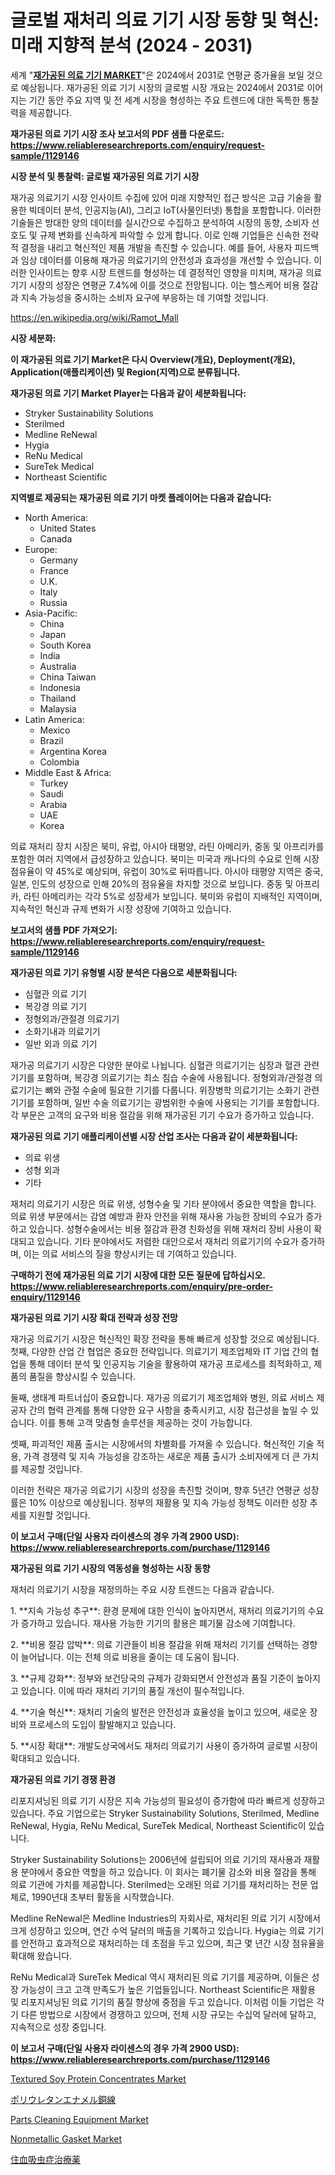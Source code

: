 <p><h1>글로벌 재처리 의료 기기 시장 동향 및 혁신: 미래 지향적 분석 (2024 - 2031)</h1></p><p>세계 "<strong><a href="https://www.reliableresearchreports.com/reprocessed-medical-device-r1129146">재가공된 의료 기기 MARKET</a></strong>"은 2024에서 2031로 연평균 증가율을 보일 것으로 예상됩니다. 재가공된 의료 기기 시장의 글로벌 시장 개요는 2024에서 2031로 이어지는 기간 동안 주요 지역 및 전 세계 시장을 형성하는 주요 트렌드에 대한 독특한 통찰력을 제공합니다.</p>
<p><strong>재가공된 의료 기기 시장 조사 보고서의 PDF 샘플 다운로드: <a href="https://www.reliableresearchreports.com/enquiry/request-sample/1129146">https://www.reliableresearchreports.com/enquiry/request-sample/1129146</a></strong></p>
<p><strong>시장 분석 및 통찰력: 글로벌 재가공된 의료 기기 시장</strong></p>
<p><p>재가공 의료기기 시장 인사이트 수집에 있어 미래 지향적인 접근 방식은 고급 기술을 활용한 빅데이터 분석, 인공지능(AI), 그리고 IoT(사물인터넷) 통합을 포함합니다. 이러한 기술들은 방대한 양의 데이터를 실시간으로 수집하고 분석하여 시장의 동향, 소비자 선호도 및 규제 변화를 신속하게 파악할 수 있게 합니다. 이로 인해 기업들은 신속한 전략적 결정을 내리고 혁신적인 제품 개발을 촉진할 수 있습니다. 예를 들어, 사용자 피드백과 임상 데이터를 이용해 재가공 의료기기의 안전성과 효과성을 개선할 수 있습니다. 이러한 인사이트는 향후 시장 트렌드를 형성하는 데 결정적인 영향을 미치며, 재가공 의료기기 시장의 성장은 연평균 7.4%에 이를 것으로 전망됩니다. 이는 헬스케어 비용 절감과 지속 가능성을 중시하는 소비자 요구에 부응하는 데 기여할 것입니다.</p></p>
<p><a href="%7CAUTHORITHY_DOMAIN_URL%7C">https://en.wikipedia.org/wiki/Ramot_Mall</a></p>
<p><strong>시장 세분화:</strong></p>
<p><strong>이 재가공된 의료 기기 Market은 다시 Overview(개요), Deployment(개요), Application(애플리케이션) 및 Region(지역)으로 분류됩니다.</strong></p>
<p><strong>재가공된 의료 기기 Market Player는 다음과 같이 세분화됩니다:</strong></p>
<p><ul><li>Stryker Sustainability Solutions</li><li>Sterilmed</li><li>Medline ReNewal</li><li>Hygia</li><li>ReNu Medical</li><li>SureTek Medical</li><li>Northeast Scientific</li></ul></p>
<p><strong>지역별로 제공되는 재가공된 의료 기기 마켓 플레이어는 다음과 같습니다:</strong></p>
<p><ul>
    <li>
        North America:
        <ul>
            <li>United States</li>
            <li>Canada</li>
        </ul>
    </li>
    <li>
        Europe:
        <ul>
            <li>Germany</li>
            <li>France</li>
            <li>U.K.</li>
            <li>Italy</li>
            <li>Russia</li>
        </ul>
    </li>
    <li>
        Asia-Pacific:
        <ul>
            <li>China</li>
            <li>Japan</li>
            <li>South Korea</li>
            <li>India</li>
            <li>Australia</li>
            <li>China Taiwan</li>
            <li>Indonesia</li>
            <li>Thailand</li>
            <li>Malaysia</li>
        </ul>
    </li>
    <li>
        Latin America:
        <ul>
            <li>Mexico</li>
            <li>Brazil</li>
            <li>Argentina Korea</li>
            <li>Colombia</li>
        </ul>
    </li>
    <li>
        Middle East & Africa:
        <ul>
            <li>Turkey</li>
            <li>Saudi</li>
            <li>Arabia</li>
            <li>UAE</li>
            <li>Korea</li>
        </ul>
    </li>
    </ul></p>
<p><p>의료 재처리 장치 시장은 북미, 유럽, 아시아 태평양, 라틴 아메리카, 중동 및 아프리카를 포함한 여러 지역에서 급성장하고 있습니다. 북미는 미국과 캐나다의 수요로 인해 시장 점유율이 약 45%로 예상되며, 유럽이 30%로 뒤따릅니다. 아시아 태평양 지역은 중국, 일본, 인도의 성장으로 인해 20%의 점유율을 차지할 것으로 보입니다. 중동 및 아프리카, 라틴 아메리카는 각각 5%로 성장세가 보입니다. 북미와 유럽이 지배적인 지역이며, 지속적인 혁신과 규제 변화가 시장 성장에 기여하고 있습니다.</p></p>
<p><strong>보고서의 샘플 PDF 가져오기: <a href="https://www.reliableresearchreports.com/enquiry/request-sample/1129146">https://www.reliableresearchreports.com/enquiry/request-sample/1129146</a></strong></p>
<p><strong>재가공된 의료 기기 유형별 시장 분석은 다음으로 세분화됩니다:</strong></p>
<p><ul><li>심혈관 의료 기기</li><li>복강경 의료 기기</li><li>정형외과/관절경 의료기기</li><li>소화기내과 의료기기</li><li>일반 외과 의료 기기</li></ul></p>
<p><p>재가공 의료기기 시장은 다양한 분야로 나뉩니다. 심혈관 의료기기는 심장과 혈관 관련 기기를 포함하며, 복강경 의료기기는 최소 침습 수술에 사용됩니다. 정형외과/관절경 의료기기는 뼈와 관절 수술에 필요한 기기를 다룹니다. 위장병학 의료기기는 소화기 관련 기기를 포함하며, 일반 수술 의료기기는 광범위한 수술에 사용되는 기기를 포함합니다. 각 부문은 고객의 요구와 비용 절감을 위해 재가공된 기기 수요가 증가하고 있습니다.</p></p>
<p><strong>재가공된 의료 기기 애플리케이션별 시장 산업 조사는 다음과 같이 세분화됩니다:</strong></p>
<p><ul><li>의료 위생</li><li>성형 외과</li><li>기타</li></ul></p>
<p><p>재처리 의료기기 시장은 의료 위생, 성형수술 및 기타 분야에서 중요한 역할을 합니다. 의료 위생 부문에서는 감염 예방과 환자 안전을 위해 재사용 가능한 장비의 수요가 증가하고 있습니다. 성형수술에서는 비용 절감과 환경 친화성을 위해 재처리 장비 사용이 확대되고 있습니다. 기타 분야에서도 저렴한 대안으로서 재처리 의료기기의 수요가 증가하며, 이는 의료 서비스의 질을 향상시키는 데 기여하고 있습니다.</p></p>
<p><strong>구매하기 전에 재가공된 의료 기기 시장에 대한 모든 질문에 답하십시오. <a href="https://www.reliableresearchreports.com/enquiry/pre-order-enquiry/1129146">https://www.reliableresearchreports.com/enquiry/pre-order-enquiry/1129146</a></strong></p>
<p><strong>재가공된 의료 기기 시장 확대 전략과 성장 전망</strong></p>
<p><p>재가공 의료기기 시장은 혁신적인 확장 전략을 통해 빠르게 성장할 것으로 예상됩니다. 첫째, 다양한 산업 간 협업은 중요한 전략입니다. 의료기기 제조업체와 IT 기업 간의 협업을 통해 데이터 분석 및 인공지능 기술을 활용하여 재가공 프로세스를 최적화하고, 제품의 품질을 향상시킬 수 있습니다.</p><p>둘째, 생태계 파트너십이 중요합니다. 재가공 의료기기 제조업체와 병원, 의료 서비스 제공자 간의 협력 관계를 통해 다양한 요구 사항을 충족시키고, 시장 접근성을 높일 수 있습니다. 이를 통해 고객 맞춤형 솔루션을 제공하는 것이 가능합니다.</p><p>셋째, 파괴적인 제품 출시는 시장에서의 차별화를 가져올 수 있습니다. 혁신적인 기술 적용, 가격 경쟁력 및 지속 가능성을 강조하는 새로운 제품 출시가 소비자에게 더 큰 가치를 제공할 것입니다.</p><p>이러한 전략은 재가공 의료기기 시장의 성장을 촉진할 것이며, 향후 5년간 연평균 성장률은 10% 이상으로 예상됩니다. 정부의 재활용 및 지속 가능성 정책도 이러한 성장 추세를 지원할 것입니다.</p></p>
<p><strong>이 보고서 구매(단일 사용자 라이센스의 경우 가격 2900 USD): <a href="https://www.reliableresearchreports.com/purchase/1129146">https://www.reliableresearchreports.com/purchase/1129146</a></strong></p>
<p><strong>재가공된 의료 기기 시장의 역동성을 형성하는 시장 동향</strong></p>
<p><p>재처리 의료기기 시장을 재정의하는 주요 시장 트렌드는 다음과 같습니다.</p><p>1. **지속 가능성 추구**: 환경 문제에 대한 인식이 높아지면서, 재처리 의료기기의 수요가 증가하고 있습니다. 재사용 가능한 기기의 활용은 폐기물 감소에 기여합니다.</p><p>2. **비용 절감 압박**: 의료 기관들이 비용 절감을 위해 재처리 기기를 선택하는 경향이 늘어납니다. 이는 전체 의료 비용을 줄이는 데 도움이 됩니다.</p><p>3. **규제 강화**: 정부와 보건당국의 규제가 강화되면서 안전성과 품질 기준이 높아지고 있습니다. 이에 따라 재처리 기기의 품질 개선이 필수적입니다.</p><p>4. **기술 혁신**: 재처리 기술의 발전은 안전성과 효율성을 높이고 있으며, 새로운 장비와 프로세스의 도입이 활발해지고 있습니다.</p><p>5. **시장 확대**: 개발도상국에서도 재처리 의료기기 사용이 증가하여 글로벌 시장이 확대되고 있습니다.</p></p>
<p><strong>재가공된 의료 기기 경쟁 환경</strong></p>
<p><p>리포지셔닝된 의료 기기 시장은 지속 가능성의 필요성이 증가함에 따라 빠르게 성장하고 있습니다. 주요 기업으로는 Stryker Sustainability Solutions, Sterilmed, Medline ReNewal, Hygia, ReNu Medical, SureTek Medical, Northeast Scientific이 있습니다. </p><p>Stryker Sustainability Solutions는 2006년에 설립되어 의료 기기의 재사용과 재활용 분야에서 중요한 역할을 하고 있습니다. 이 회사는 폐기물 감소와 비용 절감을 통해 의료 기관에 가치를 제공합니다. Sterilmed는 오래된 의료 기기를 재처리하는 전문 업체로, 1990년대 초부터 활동을 시작했습니다. </p><p>Medline ReNewal은 Medline Industries의 자회사로, 재처리된 의료 기기 시장에서 크게 성장하고 있으며, 연간 수억 달러의 매출을 기록하고 있습니다. Hygia는 의료 기기를 안전하고 효과적으로 재처리하는 데 초점을 두고 있으며, 최근 몇 년간 시장 점유율을 확대해 왔습니다. </p><p>ReNu Medical과 SureTek Medical 역시 재처리된 의료 기기를 제공하며, 이들은 성장 가능성이 크고 고객 만족도가 높은 기업들입니다. Northeast Scientific은 재활용 및 리포지셔닝된 의료 기기의 품질 향상에 중점을 두고 있습니다. 이처럼 이들 기업은 각기 다른 방법으로 시장에서 경쟁하고 있으며, 전체 시장 규모는 수십억 달러에 달하고, 지속적으로 성장 중입니다.</p></p>
<p><strong>이 보고서 구매(단일 사용자 라이센스의 경우 가격 2900 USD): <a href="https://www.reliableresearchreports.com/purchase/1129146">https://www.reliableresearchreports.com/purchase/1129146</a></strong></p>
<p><p><a href="https://issuu.com/reportprime-2/docs/textured-soy-protein-concentrates-m_296869c270cd66">Textured Soy Protein Concentrates Market</a></p><p><a href="https://medium.com/@lavonnedefsmc/%E3%83%9D%E3%83%AA%E3%82%A6%E3%83%AC%E3%82%BF%E3%83%B3%E5%A1%97%E8%A3%85%E9%8A%85%E7%B7%9A%E5%B8%82%E5%A0%B4-%E3%82%B0%E3%83%AD%E3%83%BC%E3%83%90%E3%83%AB%E5%B8%82%E5%A0%B4%E3%82%B7%E3%82%A7%E3%82%A2%E3%81%A8%E3%83%A9%E3%83%B3%E3%82%AD%E3%83%B3%E3%82%B0-%E5%85%A8%E4%BD%93%E3%81%AE%E8%B2%A9%E5%A3%B2%E3%81%A8%E9%9C%80%E8%A6%81%E4%BA%88%E6%B8%AC2024%E5%B9%B4-2031%E5%B9%B4-5de6039204c7">ポリウレタンエナメル銅線</a></p><p><a href="https://medium.com/@henrykihn1922/strategic-roadmap-global-parts-cleaning-equipment-market-insights-and-opportunities-2024-2031-6aaa603a8ffd">Parts Cleaning Equipment Market</a></p><p><a href="https://issuu.com/reportprime-2/docs/nonmetallic-gasket-market-size-2030_841dcc5ccd7a1a">Nonmetallic Gasket Market</a></p><p><a href="https://medium.com/@lavonnedefsmc/%E3%82%B7%E3%83%A5%E3%83%81%E3%82%B9%E3%83%88%E3%82%BD%E3%83%BC%E3%83%9E%E7%97%87%E6%B2%BB%E7%99%82%E8%96%AC%E5%B8%82%E5%A0%B4%E3%81%AE%E3%83%9E%E3%83%83%E3%83%94%E3%83%B3%E3%82%B0-%E3%83%88%E3%83%AC%E3%83%B3%E3%83%89-%E8%AA%B2%E9%A1%8C-%E3%81%9D%E3%81%97%E3%81%A6%E3%83%96%E3%83%AC%E3%83%BC%E3%82%AF%E3%82%B9%E3%83%AB%E3%83%BC-2024%E5%B9%B4-2031%E5%B9%B4-5ea5c8b081c0">住血吸虫症治療薬</a></p></p>